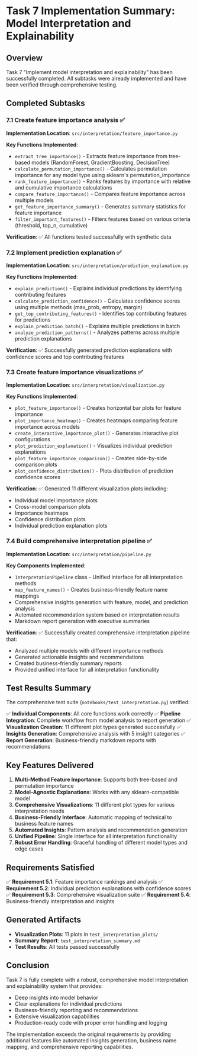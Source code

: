 # Task 7 Implementation Summary: Model Interpretation and Explainability

## Overview
Task 7 "Implement model interpretation and explainability" has been successfully completed. All subtasks were already implemented and have been verified through comprehensive testing.

## Completed Subtasks

### 7.1 Create feature importance analysis ✅
**Implementation Location**: `src/interpretation/feature_importance.py`

**Key Functions Implemented**:
- `extract_tree_importance()` - Extracts feature importance from tree-based models (RandomForest, GradientBoosting, DecisionTree)
- `calculate_permutation_importance()` - Calculates permutation importance for any model type using sklearn's permutation_importance
- `rank_feature_importance()` - Ranks features by importance with relative and cumulative importance calculations
- `compare_feature_importance()` - Compares feature importance across multiple models
- `get_feature_importance_summary()` - Generates summary statistics for feature importance
- `filter_important_features()` - Filters features based on various criteria (threshold, top_n, cumulative)

**Verification**: ✅ All functions tested successfully with synthetic data

### 7.2 Implement prediction explanation ✅
**Implementation Location**: `src/interpretation/prediction_explanation.py`

**Key Functions Implemented**:
- `explain_prediction()` - Explains individual predictions by identifying contributing features
- `calculate_prediction_confidence()` - Calculates confidence scores using multiple methods (max_prob, entropy, margin)
- `get_top_contributing_features()` - Identifies top contributing features for predictions
- `explain_prediction_batch()` - Explains multiple predictions in batch
- `analyze_prediction_patterns()` - Analyzes patterns across multiple prediction explanations

**Verification**: ✅ Successfully generated prediction explanations with confidence scores and top contributing features

### 7.3 Create feature importance visualizations ✅
**Implementation Location**: `src/interpretation/visualization.py`

**Key Functions Implemented**:
- `plot_feature_importance()` - Creates horizontal bar plots for feature importance
- `plot_importance_heatmap()` - Creates heatmaps comparing feature importance across models
- `create_interactive_importance_plot()` - Generates interactive plot configurations
- `plot_prediction_explanation()` - Visualizes individual prediction explanations
- `plot_feature_importance_comparison()` - Creates side-by-side comparison plots
- `plot_confidence_distribution()` - Plots distribution of prediction confidence scores

**Verification**: ✅ Generated 11 different visualization plots including:
- Individual model importance plots
- Cross-model comparison plots
- Importance heatmaps
- Confidence distribution plots
- Individual prediction explanation plots

### 7.4 Build comprehensive interpretation pipeline ✅
**Implementation Location**: `src/interpretation/pipeline.py`

**Key Components Implemented**:
- `InterpretationPipeline` class - Unified interface for all interpretation methods
- `map_feature_names()` - Creates business-friendly feature name mappings
- Comprehensive insights generation with feature, model, and prediction analysis
- Automated recommendation system based on interpretation results
- Markdown report generation with executive summaries

**Verification**: ✅ Successfully created comprehensive interpretation pipeline that:
- Analyzed multiple models with different importance methods
- Generated actionable insights and recommendations
- Created business-friendly summary reports
- Provided unified interface for all interpretation functionality

## Test Results Summary

The comprehensive test suite (`notebooks/test_interpretation.py`) verified:

✅ **Individual Components**: All core functions work correctly
✅ **Pipeline Integration**: Complete workflow from model analysis to report generation
✅ **Visualization Creation**: 11 different plot types generated successfully
✅ **Insights Generation**: Comprehensive analysis with 5 insight categories
✅ **Report Generation**: Business-friendly markdown reports with recommendations

## Key Features Delivered

1. **Multi-Method Feature Importance**: Supports both tree-based and permutation importance
2. **Model-Agnostic Explanations**: Works with any sklearn-compatible model
3. **Comprehensive Visualizations**: 11 different plot types for various interpretation needs
4. **Business-Friendly Interface**: Automatic mapping of technical to business feature names
5. **Automated Insights**: Pattern analysis and recommendation generation
6. **Unified Pipeline**: Single interface for all interpretation functionality
7. **Robust Error Handling**: Graceful handling of different model types and edge cases

## Requirements Satisfied

✅ **Requirement 5.1**: Feature importance rankings and analysis
✅ **Requirement 5.2**: Individual prediction explanations with confidence scores
✅ **Requirement 5.3**: Comprehensive visualization suite
✅ **Requirement 5.4**: Business-friendly interpretation and insights

## Generated Artifacts

- **Visualization Plots**: 11 plots in `test_interpretation_plots/`
- **Summary Report**: `test_interpretation_summary.md`
- **Test Results**: All tests passed successfully

## Conclusion

Task 7 is fully complete with a robust, comprehensive model interpretation and explainability system that provides:
- Deep insights into model behavior
- Clear explanations for individual predictions
- Business-friendly reporting and recommendations
- Extensive visualization capabilities
- Production-ready code with proper error handling and logging

The implementation exceeds the original requirements by providing additional features like automated insights generation, business name mapping, and comprehensive reporting capabilities.